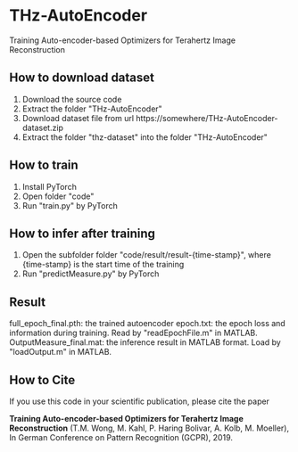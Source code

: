 # THz-AutoEncoder
Training Auto-encoder-based Optimizers for Terahertz Image Reconstruction

## How to download dataset
1. Download the source code
2. Extract the folder "THz-AutoEncoder"
3. Download dataset file from url https://somewhere/THz-AutoEncoder-dataset.zip
4. Extract the folder "thz-dataset" into the folder "THz-AutoEncoder"

## How to train
1. Install PyTorch
2. Open folder "code"
3. Run "train.py" by PyTorch

## How to infer after training
1. Open the subfolder folder "code/result/result-{time-stamp}", where {time-stamp} is the start time of the training
2. Run "predictMeasure.py" by PyTorch

## Result
full_epoch_final.pth: the trained autoencoder
epoch.txt: the epoch loss and information during training. Read by "readEpochFile.m" in MATLAB.
OutputMeasure_final.mat: the inference result in MATLAB format. Load by "loadOutput.m" in MATLAB.


## How to Cite
If you use this code in your scientific publication, please cite the paper

   **Training Auto-encoder-based Optimizers for Terahertz Image Reconstruction**
     (T.M. Wong, M. Kahl, P. Haring Bolivar, A. Kolb, M. Moeller),
     In German Conference on Pattern Recognition (GCPR), 2019.
